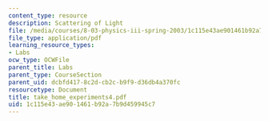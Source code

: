 ```yaml
---
content_type: resource
description: Scattering of Light
file: /media/courses/8-03-physics-iii-spring-2003/1c115e43ae901461b92a7b9d459945c7_take_home_experiments4.pdf
file_type: application/pdf
learning_resource_types:
- Labs
ocw_type: OCWFile
parent_title: Labs
parent_type: CourseSection
parent_uid: dcbfd417-8c2d-cb2c-b9f9-d36db4a370fc
resourcetype: Document
title: take_home_experiments4.pdf
uid: 1c115e43-ae90-1461-b92a-7b9d459945c7
---
```

